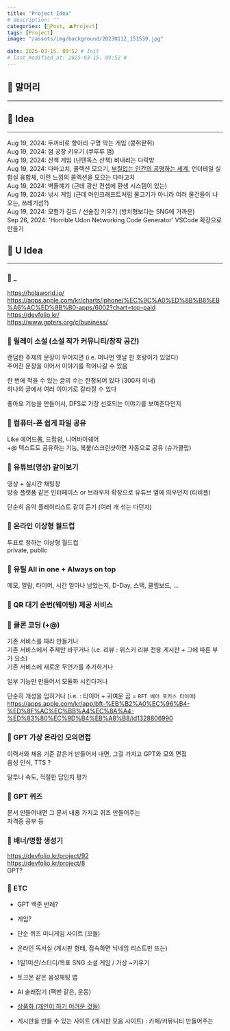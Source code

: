 ```yaml
---
title: "Project Idea"
# description: ""
categories: [📀Post, 🫐Project]
tags: [Project]
image: "/assets/img/background/20230112_151539.jpg"

date: 2025-03-15. 09:52 # Init
# last_modified_at: 2025-03-15. 09:52 #
---
```


## 📀 말머리

---

## 📀 Idea

---
Aug 19, 2024: 두꺼비로 항아리 구멍 막는 게임 (콩쥐팥쥐)  
Aug 19, 2024: 껌 공장 키우기 (쿠루루 껌)  
Aug 19, 2024: 산책 게임 (닌텐독스 산책) 비내리는 다락방  
Aug 19, 2024: 다마고치, 콜렉션 모으기, [부질없는 인간의 공명하는 세계](https://e.kakao.com/t/an-idle-person), 언더테일 실험실 융합체, 이런 느낌의 콜렉션을 모으는 다마고치  
Aug 19, 2024: 벽돌꺠기 (근데 광산 컨셉에 환생 시스템이 있는)  
Aug 19, 2024: 낚시 게임 (근데 마인크래프트처럼 물고기가 아니라 여러 물건들이 나오는, 쓰레기섬?)  
Aug 19, 2024: 모험가 길드 / 선술집 키우기 (방치형보다는 SNG에 가까운)  
Sep 26, 2024: 'Horrible Udon Networking Code Generator' VSCode 확장으로 만들기  

## 📀 U Idea

---

### 🫧 _

<https://holaworld.io/>  
<https://apps.apple.com/kr/charts/iphone/%EC%9C%A0%ED%8B%B8%EB%A6%AC%ED%8B%B0-apps/6002?chart=top-paid>  
<https://devfolio.kr/>  
<https://www.gpters.org/c/business/>  

### 🫧 릴레이 소설 (소설 작가 커뮤니티/창작 공간)

랜덤한 주제의 문장이 무어지면 (i.e. 머나먼 옛날 한 호랑이가 있었다)  
주어진 문장을 이어서 이야기를 적어나갈 수 있음  

한 번에 적을 수 있는 글의 수는 한정되어 있다 (300자 이내)  
하나의 글에서 여러 이야기로 갈라질 수 있다  

좋아요 기능을 만들어서, DFS로 가장 선호되는 이야기를 보여준다던지  

### 🫧 컴퓨터-폰 쉽게 파일 공유

Like 에어드롭, 드랍쉽, 니어바이쉐어  
+@ 텍스트도 공유하는 기능, 복붙/스크린샷하면 자동으로 공유 (슈가클립)  

### 🫧 유튜브(영상) 같이보기

영상 + 실시간 채팅창  
방송 플랫폼 같은 인터페이스 or 브라우저 확장으로 유튜브 옆에 띄우던지 (티비플)  

단순히 음악 플레이리스트 같이 듣기 (여러 개 섞는 다던지)  

### 🫧 온라인 이상형 월드컵

투표로 정하는 이상형 월드컵  
private, public  

### 🫧 유틸 All in one + Always on top

메모, 알람, 타이머, 시간 얼마나 남았는지, D-Day, 스택, 클립보드, ...  

### 🫧 QR 대기 순번(웨이팅) 제공 서비스

### 🫧 클론 코딩 (+@)

기존 서비스를 따라 만들거나  
기존 서비스에서 주제만 바꾸거나 (i.e. 리뷰 : 위스키 리뷰 전용 게시판 + 그에 따른 부가 요소)  
기존 서비스에 새로운 무언가를 추가하거나  

일부 기능만 만들어서 모듈화 시킨다거나  

단순히 개성을 입히거나 (i.e. : 타이머 + 귀여운 곰 = `BFT 베어 포커스 타이머`)  
<https://apps.apple.com/kr/app/bft-%EB%B2%A0%EC%96%B4-%ED%8F%AC%EC%BB%A4%EC%8A%A4-%ED%83%80%EC%9D%B4%EB%A8%B8/id1328806990>

### 🫧 GPT 가상 온라인 모의면접

이력서와 채용 기준 같은거 만들어서 내면, 그걸 가지고 GPT와 모의 면접  
음성 인식, TTS ?  

말투나 속도, 적절한 답인지 평가  

### 🫧 GPT 퀴즈

문서 만들어내면 그 문서 내용 가지고 퀴즈 만들어주는  
자격증 공부 등  

### 🫧 배너/명함 생성기

<https://devfolio.kr/project/92>  
<https://devfolio.kr/project/8>  
GPT?

### 🫧 ETC

- GPT 백준 반례?

- 게임?
- 단순 퀴즈 미니게임 사이트 (꼬들)

- 온라인 독서실 (게시판 형태, 접속하면 닉네임 리스트만 뜨는)
- 1일1미션/스터디/목표 SNG 소셜 게임 / 가상 ~키우기
- 토크온 같은 음성채팅 앱
- AI 술래잡기 (팩맨 같은, 운동)
- [상품화 (개인이 하기 어려운 것들)](https://holaworld.io/study/65e8abeecce8830015df3aee)
- 게시판을 만들 수 있는 사이트 (게시판 모음 사이트) : 카페/커뮤니티 만들어주는

